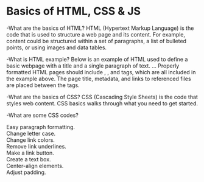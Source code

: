 # Basics of HTML, CSS & JS

-What are the basics of HTML?
HTML (Hypertext Markup Language) is the code that is used to structure a web page and its content. For example, content could be structured within a set of paragraphs, a list of bulleted points, or using images and data tables.  
 
 -What is HTML example?
Below is an example of HTML used to define a basic webpage with a title and a single paragraph of text. ... Properly formatted HTML pages should include <html>, <head>, and <body> tags, which are all included in the example above. The page title, metadata, and links to referenced files are placed between the <head> tags.

-What are the basics of CSS?
CSS (Cascading Style Sheets) is the code that styles web content. CSS basics walks through what you need to get started.

-What are some CSS codes?  

Easy paragraph formatting.  
Change letter case.  
Change link colors.  
Remove link underlines.  
Make a link button.  
Create a text box.  
Center-align elements.  
Adjust padding.  
